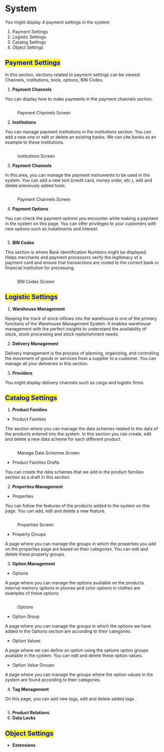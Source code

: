 # System

You might display 4 payment settings in the system:

1. Payment Settings
2. Logistic Settings
3. Catalog Settings
4. Object Settings

## <mark style="color:blue;">Payment Settings</mark>&#x20;

In this section, sections related to payment settings can be viewed. Channels, institutions, tools, options, BIN Codes.

1. **Payment Channels**

You can display how to make payments in the payment channels section.

<figure><img src="../../../.gitbook/assets/ödeme ayaraları.png" alt=""><figcaption><p>Payment Channels Screen</p></figcaption></figure>

2. **Institutions**

You can manage payment institutions in the institutions section. You can add a new one or edit or delete an existing banks. We can cite banks as an example to these institutions.

<figure><img src="../../../.gitbook/assets/banks.png" alt=""><figcaption><p>institutions Screen</p></figcaption></figure>

3. **Payment Channels**

In this area, you can manage the payment instruments to be used in the system. You can add a new tool (credit card, money order, etc.), edit and delete previously added tools.

<figure><img src="../../../.gitbook/assets/payment-channeşs.png" alt=""><figcaption><p>Payment Channels Screen</p></figcaption></figure>

4. **Payment Options**

You can check the payment options you encounter while making a payment in the system on this page. You can offer privileges to your customers with new options such as installments and interest.

<figure><img src="../../../.gitbook/assets/payment options.png" alt=""><figcaption></figcaption></figure>

5. **BIN Codes**

This section is where Bank Identification Numbers might be displayed. Helps merchants and payment processors verify the legitimacy of a payment card and ensure that transactions are routed to the correct bank or financial institution for processing.

<figure><img src="../../../.gitbook/assets/bin codes (1).png" alt=""><figcaption><p>BIN Codes Screen</p></figcaption></figure>

## <mark style="color:blue;">Logistic Settings</mark>

1. **Warehouse Management**

Keeping the track of stock inflows into the warehouse is one of the primary functions of the Warehouse Management System. It enables warehouse management with the perfect insights to understand the availability of stock, stock processing and stock replenishment needs.

2. **Delivery Management**

Delivery management is the process of planning, organizing, and controlling the movement of goods or services from a supplier to a customer. You can manage all your deliveries in this section.

3. **Providers**

You might display delivery channels such as cargo and logistic firms.

## <mark style="color:blue;">Catalog Settings</mark>

1. **Product Families**

* Product Families

The section where you can manage the data schemes related to the data of the products entered into the system. In this section you can create, edit and delete a new data scheme for each different product.

<figure><img src="../../../.gitbook/assets/product (1).png" alt=""><figcaption><p>Manage Data Schemes Screen</p></figcaption></figure>

* Product Families Drafts

You can create the data schemes that we add in the product families section as a draft in this section.

2. **Properties Management**

* Properties

You can follow the features of the products added to the system on this page. You can add, edit and delete a new feature.

<figure><img src="../../../.gitbook/assets/3.png" alt=""><figcaption><p>Properties Screen</p></figcaption></figure>

* Property Groups&#x20;

A page where you can manage the groups in which the properties you add on the properties page are based on their categories. You can edit and delete these property groups.

3. **Option Management**

* Options

A page where you can manage the options available on the products. Internal memory options in phones and color options in clothes are examples of these options.

<figure><img src="../../../.gitbook/assets/options.png" alt=""><figcaption><p>Options</p></figcaption></figure>

* Option Group

A page where you can manage the groups in which the options we have added in the Options section are according to their categories.

* Option Values

A page where we can define an option using the options option groups available in the system. You can edit and delete these option values.

* Option Value Groups

A page where you can manage the groups where the option values in the system are found according to their categories.

4. **Tag Management**

On this page, you can add new tags, edit and delete added tags.

<figure><img src="../../../.gitbook/assets/tag management (1).png" alt=""><figcaption></figcaption></figure>

5. **Product Relations**
6. **Data Locks**

## <mark style="color:blue;">Object Settings</mark>

* **Extensions**

